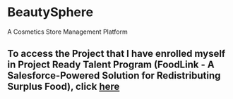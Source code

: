 # BeautySphere
A Cosmetics Store Management Platform

## To access the Project that I have enrolled myself in Project Ready Talent Program (FoodLink - A Salesforce-Powered Solution for Redistributing Surplus Food), click [here](https://github.com/sandhitaroy/FoodLink)
